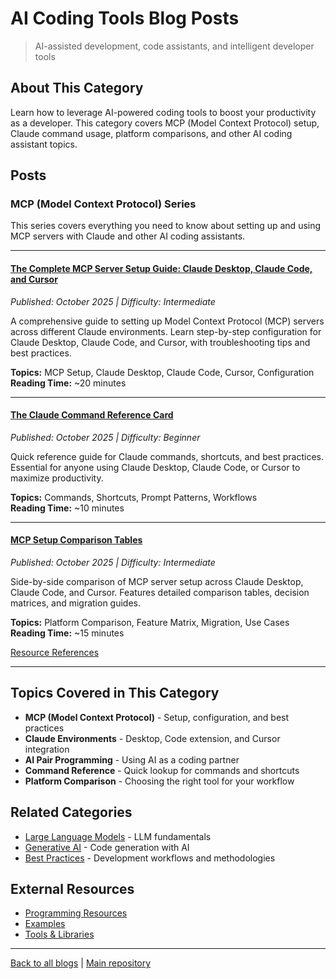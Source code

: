 # AI Coding Tools Blog Posts

> AI-assisted development, code assistants, and intelligent developer tools

## About This Category

Learn how to leverage AI-powered coding tools to boost your productivity as a developer. This category covers MCP (Model Context Protocol) setup, Claude command usage, platform comparisons, and other AI coding assistant topics.

## Posts

### MCP (Model Context Protocol) Series

This series covers everything you need to know about setting up and using MCP servers with Claude and other AI coding assistants.

---

#### [The Complete MCP Server Setup Guide: Claude Desktop, Claude Code, and Cursor](complete-mcp-server-setup-guide/)
*Published: October 2025 | Difficulty: Intermediate*

A comprehensive guide to setting up Model Context Protocol (MCP) servers across different Claude environments. Learn step-by-step configuration for Claude Desktop, Claude Code, and Cursor, with troubleshooting tips and best practices.

**Topics:** MCP Setup, Claude Desktop, Claude Code, Cursor, Configuration  
**Reading Time:** ~20 minutes

---

#### [The Claude Command Reference Card](claude-command-reference-card/)
*Published: October 2025 | Difficulty: Beginner*

Quick reference guide for Claude commands, shortcuts, and best practices. Essential for anyone using Claude Desktop, Claude Code, or Cursor to maximize productivity.

**Topics:** Commands, Shortcuts, Prompt Patterns, Workflows  
**Reading Time:** ~10 minutes

---

#### [MCP Setup Comparison Tables](mcp-setup-comparison-tables/)
*Published: October 2025 | Difficulty: Intermediate*

Side-by-side comparison of MCP server setup across Claude Desktop, Claude Code, and Cursor. Features detailed comparison tables, decision matrices, and migration guides.

**Topics:** Platform Comparison, Feature Matrix, Migration, Use Cases  
**Reading Time:** ~15 minutes

[Resource References](./complete-mcp-server-setup-guide/resources-and-references.md)

---

## Topics Covered in This Category

- **MCP (Model Context Protocol)** - Setup, configuration, and best practices
- **Claude Environments** - Desktop, Code extension, and Cursor integration
- **AI Pair Programming** - Using AI as a coding partner
- **Command Reference** - Quick lookup for commands and shortcuts
- **Platform Comparison** - Choosing the right tool for your workflow

## Related Categories

- [Large Language Models](../large-language-models/) - LLM fundamentals
- [Generative AI](../generative-ai/) - Code generation with AI
- [Best Practices](../best-practices/) - Development workflows and methodologies

## External Resources

- [Programming Resources](../../Programming-in-Python.md)
- [Examples](../../examples/)
- [Tools & Libraries](../../details/julia-python-and-r.md)

---

[Back to all blogs](../README.md) | [Main repository](../../README.md)

